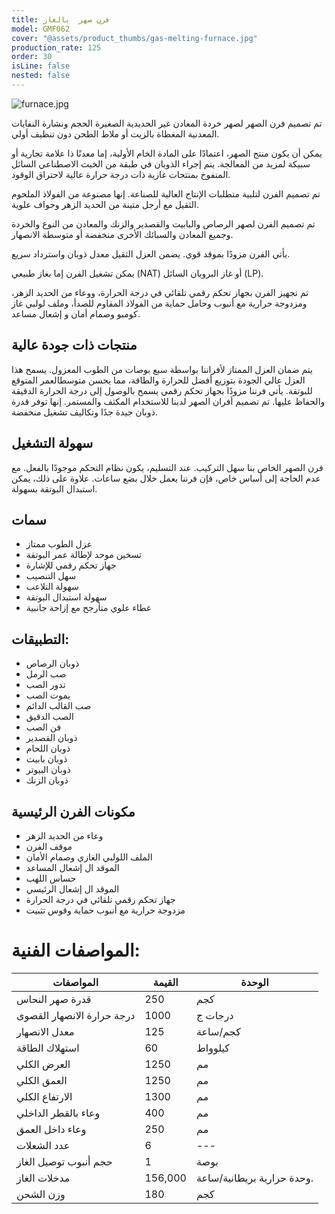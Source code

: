 ```yaml
---
title: فرن صهر  بالغاز
model: GMF062
cover: "@assets/product_thumbs/gas-melting-furnace.jpg"
production_rate: 125
order: 30
isLine: false
nested: false
---
```


![furnace.jpg](@assets/article_images/gas-melting-furnace/furnace.jpg)

تم تصميم فرن الصهر لصهر خردة المعادن غير الحديدية الصغيرة الحجم ونشارة النفايات المعدنية المغطاة بالزيت أو ملاط ​​الطحن دون تنظيف أولي.

يمكن أن يكون منتج الصهر، اعتمادًا على المادة الخام الأولية، إما معدنًا ذا علامة تجارية أو سبيكة لمزيد من المعالجة.
يتم إجراء الذوبان في طبقة من الخبث الاصطناعي السائل المنفوخ بمنتجات غازية ذات درجة حرارة عالية لاحتراق الوقود.

تم تصميم الفرن لتلبية متطلبات الإنتاج العالية للصناعة. إنها مصنوعة من الفولاذ الملحوم الثقيل مع أرجل متينة من الحديد الزهر وحواف علوية.

تم تصميم الفرن لصهر الرصاص والبابيت والقصدير والزنك والمعادن من النوع والخردة وجميع المعادن والسبائك الأخرى منخفضة أو متوسطة الانصهار.

يأتي الفرن مزودًا بموقد قوي. يضمن العزل الثقيل معدل ذوبان واسترداد سريع.

يمكن تشغيل الفرن إما بغاز طبيعي (NAT) أو غاز البروبان السائل (LP).

تم تجهيز الفرن بجهاز تحكم رقمي تلقائي في درجة الحرارة، ووعاء من الحديد الزهر، ومزدوجة حرارية مع أنبوب وحامل حماية من الفولاذ المقاوم للصدأ، وملف لولبي غاز كومبو وصمام أمان و إشعال مساعد.

## منتجات ذات جودة عالية

يتم ضمان العزل الممتاز لأفراننا بواسطة سبع بوصات من الطوب المعزول. يسمح هذا العزل عالي الجودة بتوزيع أفضل للحرارة والطاقة، مما يحسن متوسط ​​العمر المتوقع للبوتقة.
يأتي فرننا مزودًا بجهاز تحكم رقمي يسمح بالوصول إلى درجة الحرارة الدقيقة والحفاظ عليها.
تم تصميم أفران الصهر لدينا للاستخدام المكثف والمستمر. إنها توفر قدرة ذوبان جيدة جدًا وتكاليف تشغيل منخفضة.

## سهولة التشغيل

فرن الصهر الخاص بنا سهل التركيب. عند التسليم، يكون نظام التحكم موجودًا بالفعل. مع عدم الحاجة إلى أساس خاص، فإن فرننا يعمل خلال بضع ساعات. علاوة على ذلك، يمكن استبدال البوتقة بسهولة.

## سمات

-   عزل الطوب ممتاز
-   تسخين موحد لإطالة عمر البوتقة
-   جهاز تحكم رقمي للإشارة
-   سهل التنصيب
-   سهولة التلاعب
-   سهولة استبدال البوتقة
-   غطاء علوي متأرجح مع إزاحة جانبية

## التطبيقات:

-   ذوبان الرصاص
-   صب الرمل
-   تدور الصب
-   يموت الصب
-   صب القالب الدائم
-   الصب الدقيق
-   فن الصب
-   ذوبان القصدير
-   ذوبان اللحام
-   ذوبان بابيت
-   ذوبان البيوتر
-   ذوبان الزنك

## مكونات الفرن الرئيسية

-   وعاء من الحديد الزهر
-   موقف الفرن
-   الملف اللولبي الغازي وصمام الأمان
-   الموقد ال إشعال المساعد
-   حساس اللهب
-   الموقد ال إشعال الرئيسي
-   جهاز تحكم رقمي تلقائي في درجة الحرارة
-   مزدوجة حرارية مع أنبوب حماية وقوس تثبيت

# المواصفات الفنية:

| المواصفات                  | القيمة  | الوحدة                     |
| -------------------------- | ------- | -------------------------- |
| قدرة صهر النحاس            | 250     | كجم                        |
| درجة حرارة الانصهار القصوى | 1000    | درجات ج                    |
| معدل الانصهار              | 125     | كجم/ساعة                   |
| استهلاك الطاقة             | 60      | كيلوواط                    |
| العرض الكلي                | 1250    | مم                         |
| العمق الكلي                | 1250    | مم                         |
| الارتفاع الكلي             | 1300    | مم                         |
| وعاء بالقطر الداخلي        | 400     | مم                         |
| وعاء داخل العمق            | 250     | مم                         |
| عدد الشعلات                | 6       | ---                        |
| حجم أنبوب توصيل الغاز      | 1       | بوصة                       |
| مدخلات الغاز               | 156,000 | وحدة حرارية بريطانية/ساعة. |
| وزن الشحن                  | 180     | كجم                        |
